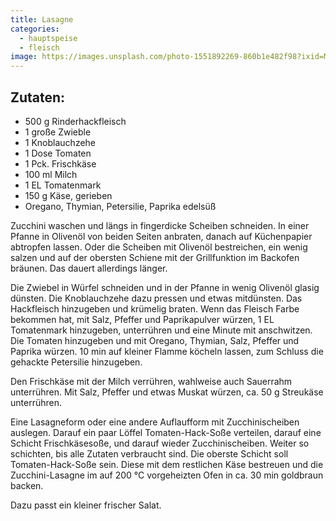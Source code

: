 ```yaml
---
title: Lasagne
categories:
  - hauptspeise
  - fleisch
image: https://images.unsplash.com/photo-1551892269-860b1e482f98?ixid=MXwxMjA3fDB8MHxzZWFyY2h8Mnx8bGFzYWduYXxlbnwwfDB8MHw%3D&ixlib=rb-1.2.1&auto=format&fit=crop&w=1000&q=60
---
```


## Zutaten:
- 500 g Rinderhackfleisch
- 1 große Zwieble
- 1 Knoblauchzehe
- 1 Dose Tomaten
- 1 Pck. Frischkäse
- 100 ml Milch
- 1 EL Tomatenmark
- 150 g Käse, gerieben
- Oregano, Thymian, Petersilie, Paprika edelsüß

Zucchini waschen und längs in fingerdicke Scheiben schneiden. In einer Pfanne in Olivenöl von beiden Seiten anbraten, danach auf Küchenpapier abtropfen lassen. Oder die Scheiben mit Olivenöl bestreichen, ein wenig salzen und auf der obersten Schiene mit der Grillfunktion im Backofen bräunen. Das dauert allerdings länger.

Die Zwiebel in Würfel schneiden und in der Pfanne in wenig Olivenöl glasig dünsten. Die Knoblauchzehe dazu pressen und etwas mitdünsten. Das Hackfleisch hinzugeben und krümelig braten. Wenn das Fleisch Farbe bekommen hat, mit Salz, Pfeffer und Paprikapulver würzen, 1 EL Tomatenmark hinzugeben, unterrühren und eine Minute mit anschwitzen. Die Tomaten hinzugeben und mit Oregano, Thymian, Salz, Pfeffer und Paprika würzen. 10 min auf kleiner Flamme köcheln lassen, zum Schluss die gehackte Petersilie hinzugeben.

Den Frischkäse mit der Milch verrühren, wahlweise auch Sauerrahm unterrühren. Mit Salz, Pfeffer und etwas Muskat würzen, ca. 50 g Streukäse unterrühren.

Eine Lasagneform oder eine andere Auflaufform mit Zucchinischeiben auslegen. Darauf ein paar Löffel Tomaten-Hack-Soße verteilen, darauf eine Schicht Frischkäsesoße, und darauf wieder Zucchinischeiben. Weiter so schichten, bis alle Zutaten verbraucht sind. Die oberste Schicht soll Tomaten-Hack-Soße sein. Diese mit dem restlichen Käse bestreuen und die Zucchini-Lasagne im auf 200 °C vorgeheizten Ofen in ca. 30 min goldbraun backen.

Dazu passt ein kleiner frischer Salat.